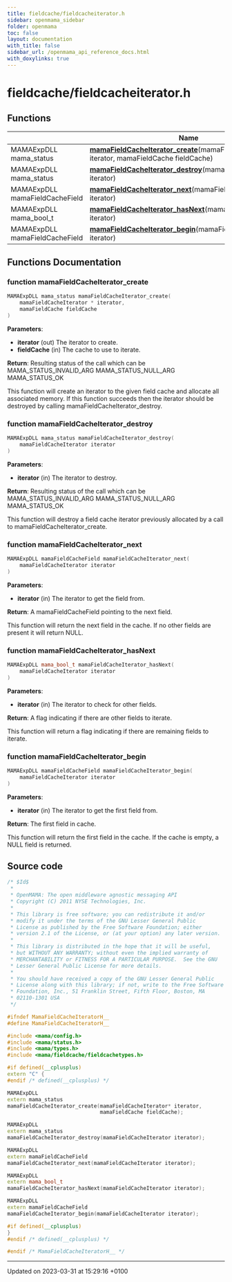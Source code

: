 ```yaml
---
title: fieldcache/fieldcacheiterator.h
sidebar: openmama_sidebar
folder: openmama
toc: false
layout: documentation
with_title: false
sidebar_url: /openmama_api_reference_docs.html
with_doxylinks: true
---
```


# fieldcache/fieldcacheiterator.h



## Functions

|                | Name           |
| -------------- | -------------- |
| MAMAExpDLL mama_status | **[mamaFieldCacheIterator_create](fieldcacheiterator_8h.html#function-mamafieldcacheiterator-create)**(mamaFieldCacheIterator * iterator, mamaFieldCache fieldCache) |
| MAMAExpDLL mama_status | **[mamaFieldCacheIterator_destroy](fieldcacheiterator_8h.html#function-mamafieldcacheiterator-destroy)**(mamaFieldCacheIterator iterator) |
| MAMAExpDLL mamaFieldCacheField | **[mamaFieldCacheIterator_next](fieldcacheiterator_8h.html#function-mamafieldcacheiterator-next)**(mamaFieldCacheIterator iterator) |
| MAMAExpDLL mama_bool_t | **[mamaFieldCacheIterator_hasNext](fieldcacheiterator_8h.html#function-mamafieldcacheiterator-hasnext)**(mamaFieldCacheIterator iterator) |
| MAMAExpDLL mamaFieldCacheField | **[mamaFieldCacheIterator_begin](fieldcacheiterator_8h.html#function-mamafieldcacheiterator-begin)**(mamaFieldCacheIterator iterator) |


## Functions Documentation

### function mamaFieldCacheIterator_create

```cpp
MAMAExpDLL mama_status mamaFieldCacheIterator_create(
    mamaFieldCacheIterator * iterator,
    mamaFieldCache fieldCache
)
```


**Parameters**: 

  * **iterator** (out) The iterator to create. 
  * **fieldCache** (in) The cache to use to iterate. 


**Return**: Resulting status of the call which can be MAMA_STATUS_INVALID_ARG MAMA_STATUS_NULL_ARG MAMA_STATUS_OK 

This function will create an iterator to the given field cache and allocate all associated memory. If this function succeeds then the iterator should be destroyed by calling mamaFieldCacheIterator_destroy.


### function mamaFieldCacheIterator_destroy

```cpp
MAMAExpDLL mama_status mamaFieldCacheIterator_destroy(
    mamaFieldCacheIterator iterator
)
```


**Parameters**: 

  * **iterator** (in) The iterator to destroy. 


**Return**: Resulting status of the call which can be MAMA_STATUS_INVALID_ARG MAMA_STATUS_NULL_ARG MAMA_STATUS_OK 

This function will destroy a field cache iterator previously allocated by a call to mamaFieldCacheIterator_create.


### function mamaFieldCacheIterator_next

```cpp
MAMAExpDLL mamaFieldCacheField mamaFieldCacheIterator_next(
    mamaFieldCacheIterator iterator
)
```


**Parameters**: 

  * **iterator** (in) The iterator to get the field from. 


**Return**: A mamaFieldCacheField pointing to the next field. 

This function will return the next field in the cache. If no other fields are present it will return NULL.


### function mamaFieldCacheIterator_hasNext

```cpp
MAMAExpDLL mama_bool_t mamaFieldCacheIterator_hasNext(
    mamaFieldCacheIterator iterator
)
```


**Parameters**: 

  * **iterator** (in) The iterator to check for other fields. 


**Return**: A flag indicating if there are other fields to iterate. 

This function will return a flag indicating if there are remaining fields to iterate.


### function mamaFieldCacheIterator_begin

```cpp
MAMAExpDLL mamaFieldCacheField mamaFieldCacheIterator_begin(
    mamaFieldCacheIterator iterator
)
```


**Parameters**: 

  * **iterator** (in) The iterator to get the first field from. 


**Return**: The first field in cache. 

This function will return the first field in the cache. If the cache is empty, a NULL field is returned.




## Source code

```cpp
/* $Id$
 *
 * OpenMAMA: The open middleware agnostic messaging API
 * Copyright (C) 2011 NYSE Technologies, Inc.
 *
 * This library is free software; you can redistribute it and/or
 * modify it under the terms of the GNU Lesser General Public
 * License as published by the Free Software Foundation; either
 * version 2.1 of the License, or (at your option) any later version.
 *
 * This library is distributed in the hope that it will be useful,
 * but WITHOUT ANY WARRANTY; without even the implied warranty of
 * MERCHANTABILITY or FITNESS FOR A PARTICULAR PURPOSE.  See the GNU
 * Lesser General Public License for more details.
 *
 * You should have received a copy of the GNU Lesser General Public
 * License along with this library; if not, write to the Free Software
 * Foundation, Inc., 51 Franklin Street, Fifth Floor, Boston, MA
 * 02110-1301 USA
 */

#ifndef MamaFieldCacheIteratorH__
#define MamaFieldCacheIteratorH__

#include <mama/config.h>
#include <mama/status.h>
#include <mama/types.h>
#include <mama/fieldcache/fieldcachetypes.h>

#if defined(__cplusplus)
extern "C" {
#endif /* defined(__cplusplus) */

MAMAExpDLL
extern mama_status
mamaFieldCacheIterator_create(mamaFieldCacheIterator* iterator,
                              mamaFieldCache fieldCache);

MAMAExpDLL
extern mama_status
mamaFieldCacheIterator_destroy(mamaFieldCacheIterator iterator);

MAMAExpDLL
extern mamaFieldCacheField
mamaFieldCacheIterator_next(mamaFieldCacheIterator iterator);

MAMAExpDLL
extern mama_bool_t
mamaFieldCacheIterator_hasNext(mamaFieldCacheIterator iterator);

MAMAExpDLL
extern mamaFieldCacheField
mamaFieldCacheIterator_begin(mamaFieldCacheIterator iterator);

#if defined(__cplusplus)
}
#endif /* defined(__cplusplus) */

#endif /* MamaFieldCacheIteratorH__ */
```


-------------------------------

Updated on 2023-03-31 at 15:29:16 +0100
